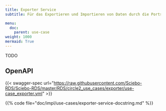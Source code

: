 ```yaml
---
title: Exporter Service
subtitle: Für das Exportieren und Importieren von Daten durch die Ports

menu:
  doc:
    parent: use-case
weight: 1000
mermaid: True
---
```


TODO

## OpenAPI

{{< swagger-spec url="https://raw.githubusercontent.com/Sciebo-RDS/Sciebo-RDS/master/RDS/circle2_use_cases/exporter/use-case_exporter.yml"  >}}

{{% code file="doc/impl/use-cases/exporter-service-docstring.md" %}}
